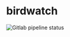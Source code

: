 <!---
This file is auto-generate by a github hook please modify README.md.tpl if you don't want to loose your work
-->
# birdwatch
![Gitlab pipeline status](https://img.shields.io/gitlab/pipeline-status/Stalis/birdwatch?branch=cpu-monitoring&label=buid%20cpu-monitoring&style=flat-square)